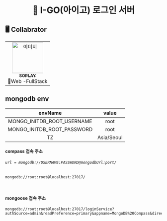 <h1 align="center"> 🚗 I-GO(아이고) 로그인 서버</h1>

## 🖥️ Collabrator

<table align="center">
  <tr>
    <td align="center"><a href="https://github.com/SOPLAY"><img src="https://avatars.githubusercontent.com/u/40691745?v=4" width="100px;" alt="이미지"/><br /><sub><b>SOPLAY</b></sub></a><br />🌭Web -FullStack</td>
</table>

## mongodb env

|          envName           |   value    |
| :------------------------: | :--------: |
| MONGO_INITDB_ROOT_USERNAME |    root    |
| MONGO_INITDB_ROOT_PASSWORD |    root    |
|             TZ             | Asia/Seoul |

#### compass 접속 주소

###### `url = mongodb://USERNAME:PASSWORD@mongodbUrl:port/`

```
mongodb://root:root@localhost:27017/
```

</br>

#### mongoose 접속 주소

```
mongodb://root:root@localhost:27017/loginService?authSource=admin&readPreference=primary&appname=MongoDB%20Compass&directConnection=true&ssl=false
```
